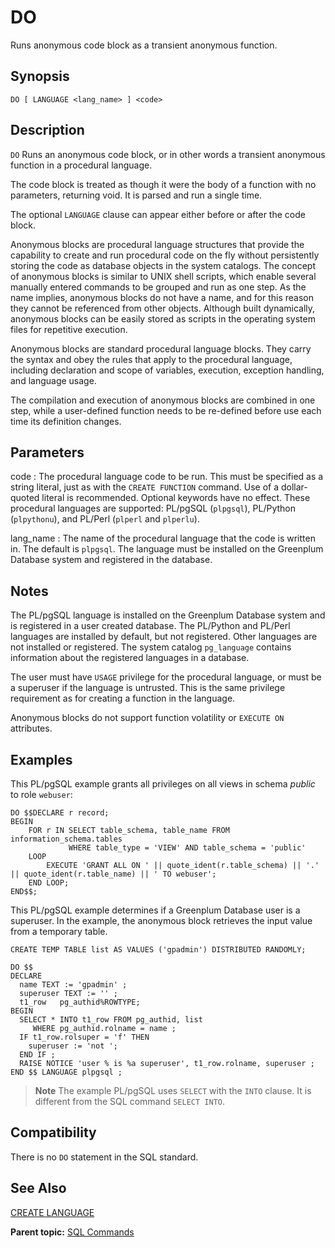 # DO 

Runs anonymous code block as a transient anonymous function.

## <a id="section2"></a>Synopsis 

``` {#sql_command_synopsis}
DO [ LANGUAGE <lang_name> ] <code>
```

## <a id="section3"></a>Description 

`DO` Runs an anonymous code block, or in other words a transient anonymous function in a procedural language.

The code block is treated as though it were the body of a function with no parameters, returning void. It is parsed and run a single time.

The optional `LANGUAGE` clause can appear either before or after the code block.

Anonymous blocks are procedural language structures that provide the capability to create and run procedural code on the fly without persistently storing the code as database objects in the system catalogs. The concept of anonymous blocks is similar to UNIX shell scripts, which enable several manually entered commands to be grouped and run as one step. As the name implies, anonymous blocks do not have a name, and for this reason they cannot be referenced from other objects. Although built dynamically, anonymous blocks can be easily stored as scripts in the operating system files for repetitive execution.

Anonymous blocks are standard procedural language blocks. They carry the syntax and obey the rules that apply to the procedural language, including declaration and scope of variables, execution, exception handling, and language usage.

The compilation and execution of anonymous blocks are combined in one step, while a user-defined function needs to be re-defined before use each time its definition changes.

## <a id="section4"></a>Parameters 

code
:   The procedural language code to be run. This must be specified as a string literal, just as with the `CREATE FUNCTION` command. Use of a dollar-quoted literal is recommended. Optional keywords have no effect. These procedural languages are supported: PL/pgSQL \(`plpgsql`\), PL/Python \(`plpythonu`\), and PL/Perl \(`plperl` and `plperlu`\).

lang\_name
:   The name of the procedural language that the code is written in. The default is `plpgsql`. The language must be installed on the Greenplum Database system and registered in the database.

## <a id="section5"></a>Notes 

The PL/pgSQL language is installed on the Greenplum Database system and is registered in a user created database. The PL/Python and PL/Perl languages are installed by default, but not registered. Other languages are not installed or registered. The system catalog `pg_language` contains information about the registered languages in a database.

The user must have `USAGE` privilege for the procedural language, or must be a superuser if the language is untrusted. This is the same privilege requirement as for creating a function in the language.

Anonymous blocks do not support function volatility or `EXECUTE ON` attributes.

## <a id="Examples"></a>Examples 

This PL/pgSQL example grants all privileges on all views in schema *public* to role `webuser`:

```
DO $$DECLARE r record;
BEGIN
    FOR r IN SELECT table_schema, table_name FROM information_schema.tables
             WHERE table_type = 'VIEW' AND table_schema = 'public'
    LOOP
        EXECUTE 'GRANT ALL ON ' || quote_ident(r.table_schema) || '.' || quote_ident(r.table_name) || ' TO webuser';
    END LOOP;
END$$;
```

This PL/pgSQL example determines if a Greenplum Database user is a superuser. In the example, the anonymous block retrieves the input value from a temporary table.

```
CREATE TEMP TABLE list AS VALUES ('gpadmin') DISTRIBUTED RANDOMLY;

DO $$ 
DECLARE
  name TEXT := 'gpadmin' ;
  superuser TEXT := '' ;
  t1_row   pg_authid%ROWTYPE;
BEGIN
  SELECT * INTO t1_row FROM pg_authid, list 
     WHERE pg_authid.rolname = name ;
  IF t1_row.rolsuper = 'f' THEN
    superuser := 'not ';
  END IF ;
  RAISE NOTICE 'user % is %a superuser', t1_row.rolname, superuser ;
END $$ LANGUAGE plpgsql ;
```

> **Note** The example PL/pgSQL uses `SELECT` with the `INTO` clause. It is different from the SQL command `SELECT INTO`.

## <a id="section6"></a>Compatibility 

There is no `DO` statement in the SQL standard.

## <a id="section7"></a>See Also 

[CREATE LANGUAGE](CREATE_LANGUAGE.html)

**Parent topic:** [SQL Commands](../sql_commands/sql_ref.html)

